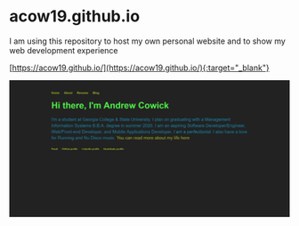 # acow19.github.io
I am using this repository to host my own personal website and to show my web development experience

[https://acow19.github.io/](https://acow19.github.io/){:target="_blank"}

![image](https://raw.githubusercontent.com/acow19/acow19.github.io/master/Screenshot_2019-02-07%20Andrew%20Cowick%2C%20Aspiring%20Professional%20Programmer.png)
